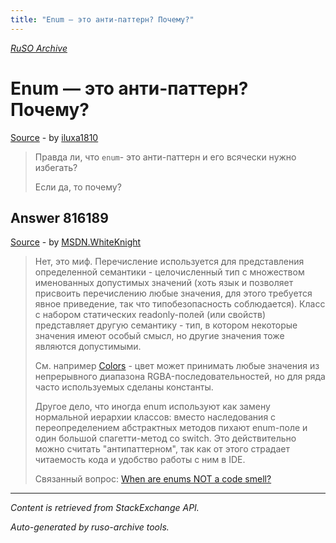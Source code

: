 ```yaml
---
title: "Enum — это анти-паттерн? Почему?"
---
```

<p><i><a href="https://github.com/MSDN-WhiteKnight/ruso-archive/">RuSO Archive</a></i></p>
<h1>Enum — это анти-паттерн? Почему?</h1>
<p><a href="https://ru.stackoverflow.com/questions/815995/enum-%d1%8d%d1%82%d0%be-%d0%b0%d0%bd%d1%82%d0%b8-%d0%bf%d0%b0%d1%82%d1%82%d0%b5%d1%80%d0%bd-%d0%9f%d0%be%d1%87%d0%b5%d0%bc%d1%83">Source</a> - by <a href="https://ru.stackoverflow.com/users/32793/iluxa1810">iluxa1810</a></p>
<blockquote>
<p>Правда ли, что <code>enum</code>- это анти-паттерн и его всячески нужно избегать?</p>

<p>Если да, то почему? </p>

</blockquote>
<h2>Answer 816189</h2>
<p><a href="https://ru.stackoverflow.com/a/816189/">Source</a> - by <a href="https://ru.stackoverflow.com/users/240512/msdn-whiteknight">MSDN.WhiteKnight</a></p>
<blockquote>
<p>Нет, это миф. Перечисление используется для представления определенной семантики - целочисленный тип с множеством именованных допустимых значений (хоть язык и позволяет присвоить перечислению любые значения, для этого требуется явное приведение, так что типобезопасность соблюдается). Класс с набором статических readonly-полей (или свойств) представляет другую семантику - тип, в котором некоторые значения имеют особый смысл, но другие значения тоже являются допустимыми. </p>

<p>См. например <a href="https://msdn.microsoft.com/ru-ru/library/system.windows.media.colors(v=vs.110).aspx" rel="nofollow noreferrer">Colors</a> - цвет может принимать любые значения из непрерывного диапазона RGBA-последовательностей, но для ряда часто используемых сделаны константы.</p>

<p>Другое дело, что иногда enum используют как замену нормальной иерархии классов: вместо наследования с переопределением абстрактных методов пихают enum-поле и один большой спагетти-метод со switch. Это действительно можно считать "антипаттерном", так как от этого страдает читаемость кода и удобство работы с ним в IDE. </p>

<p>Связанный вопрос: <a href="https://softwareengineering.stackexchange.com/q/300080">When are enums NOT a code smell?</a> </p>

</blockquote>
<hr/>
<p><i>Content is retrieved from StackExchange API. </i></p>
<p><i>Auto-generated by ruso-archive tools. </i></p>
